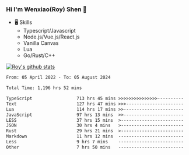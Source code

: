 ### Hi I'm Wenxiao(Roy) Shen 👋
- 🖥 Skills
  - Typescript/Javascript
  - Node.js/Vue.js/React.js
  - Vanilla Canvas
  - Lua
  - Go/Rust/C++

[![Roy's github stats](https://github-readme-stats.vercel.app/api?username=RoyShen12&show_icons=true&theme=radical&hide=prs,contribs)](https://github.com/anuraghazra/github-readme-stats)
<!--START_SECTION:waka-->

```txt
From: 05 April 2022 - To: 05 August 2024

Total Time: 1,196 hrs 52 mins

TypeScript                 713 hrs 45 mins >>>>>>>>>>>>>>>----------   59.25 %
Text                       127 hrs 47 mins >>>----------------------   10.61 %
Lua                        114 hrs 17 mins >>-----------------------   09.49 %
JavaScript                 97 hrs 13 mins  >>-----------------------   08.07 %
LESS                       37 hrs 15 mins  >------------------------   03.09 %
JSON                       30 hrs 4 mins   >------------------------   02.50 %
Rust                       29 hrs 21 mins  >------------------------   02.44 %
Markdown                   11 hrs 12 mins  -------------------------   00.93 %
Less                       9 hrs 7 mins    -------------------------   00.76 %
Other                      7 hrs 50 mins   -------------------------   00.65 %
```

<!--END_SECTION:waka-->
